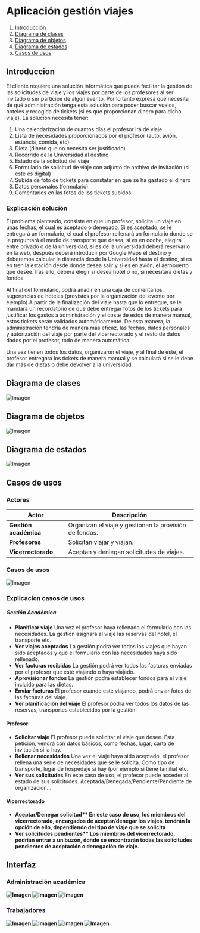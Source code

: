 # Aplicación gestión viajes
1. [Introducción](#Introducción)
2. [Diagrama de clases](#Diagrama-de-clases)
3. [Diagrama de objetos](#Diagrama-de-objetos)
4. [Diagrama de estados](#Diagrama-de-estados)
5. [Casos de usos](#Casos-de-usos)

## Introduccion
El cliente requiere una solución informática que pueda facilitar la gestión de las solicitudes de viaje y los viajes por parte de los profesores al ser invitado o ser participe de algún evento. Por lo tanto expresa que necesita de qué administración tenga esta solución para poder buscar vuelos, hoteles y recogida de tickets (si es que proporcionan dinero para dicho viaje). La solución necesita tener:

1. Una calendarización de cuantos días el profesor irá de viaje
2. Lista de necesidades proporcionados por el profesor (auto, avión, estancia, comida, etc)
3. Dieta (dinero que no necesita ser justificado)
4. Recorrido de la Universidad al destino
5. Estado de la solicitud del viaje
6. Formulario de solicitud de viaje con adjunto de archivo de invitación (si este es digital)
7. Subida de foto de tickets para constatar en que se ha gastado el dinero
8. Datos personales (formulario)
9. Comentarios en las fotos de los tickets subidos

### Explicación solución
El problema planteado, consiste en que un profesor, solicita un viaje en unas fechas, el cual es aceptado o denegado. Si es aceptado, se le entregará un formulario, el cual el profesor rellenará un formulario donde se le preguntará el medio de transporte que desea, si es en coche, elegirá entre privado o de la universidad, si es de la universidad deberá reservarlo en la web, después deberá introducir por Google Maps el destino y deberemos calcular la distancia desde la Universidad hasta el destino, si es en tren la estación desde donde desea salir y si es en avión, el aeropuerto que desee.Tras ello, deberá elegir si desea hotel o no, si necesitara dietas y fondos

Al final del formulario, podrá añadir en una caja de comentarios, sugerencias de hoteles (provistos por la organización del evento por ejemplo)
A partir de la finalización del viaje hasta que lo entregue, se le mandará un recordatorio de que debe entregar fotos de los tickets para justificar los gastos a administración y el coste de estos de manera manual, estos tickets serán validados automáticamente.
De esta manera, la administración tendría de manera más eficaz, las fechas, datos personales y autorización del viaje por parte del vicerrectorado y el resto de datos dados por el profesor, todo de manera automática. 

Una vez tienen todos los datos, organizaron el viaje, y al final de este, el profesor entregará los tickets de manera manual y se calculará si se le debe dar más de dietas o debe devolver a la universidad.

## Diagrama de clases
![Imagen](clases/DiagramaClases.png)
## Diagrama de objetos
![Imagen](objetos/DiagramaObjetos.png)
## Diagrama de estados
![Imagen](estados/DiagramaEstados.png)
## Casos de usos
### Actores
| Actor                      | Descripción                                                                   |
| -------------------------- | ----------------------------------------------------------------------------- |
| **Gestión académica**      | Organizan el viaje y gestionan la provisión de fondos. 			     |
| **Profesores**             | Solicitan viajar y viajan. 					             |
| **Vicerrectorado**         | Aceptan y deniegan solicitudes de viajes.   				     |

### Casos de usos
![Imagen](casosdeusos/CasosDeUsos.png)

### Explicacion casos de usos

##### Gestión Académica

<ul>
    <li><strong>Planificar viaje</strong> Una vez el profesor haya rellenado el formulario con las necesidades. La gestión asignará al viaje las reservas del hotel, el transporte etc.</li>
    <li><strong>Ver viajes aceptados</strong> La gestión podrá ver todos los viajes que hayan sido aceptados y que el formulario con las necesidades haya sido rellenado.</li>
    <li><strong>Ver facturas recibidas</strong> La gestión podrá ver todos las facturas enviadas por el profesor que esté viajando o haya viajado.</li>
    <li><strong>Aprovisionar fondos</strong> La gestión podrá establecer fondos para el viaje incluido para las dietas.</li>
    <li><strong>Enviar facturas</strong> El profesor cuando esté viajando, podrá enviar fotos de las facturas del viaje.</li>
    <li><strong>Ver planificación del viaje</strong> El profesor podrá ver todos los datos de las reservas, transportes establecidos por la gestión.</li>
</ul>

#### Profesor
<ul>
    <li><strong>Solicitar viaje</strong> El profesor puede solicitar el viaje que desee. Esta petición, vendrá con datos básicos, como fechas, lugar, carta de invitación si la hay.</li>
    <li><strong>Rellenar necesidades</strong> Una vez el viaje haya sido aceptado, el profesor rellena una serie de necesidades que se le solicita. Como tipo de transporte, lugar de hospedaje si hay (por ejemplo si tiene familia) etc.</li>
    <li><strong>Ver sus solicitudes</strong> En este caso de uso, el profesor puede acceder al estado de sus solicitudes. Aceptada/Denegada/Pendiente/Pendiente de organización…</li>
</ul>

#### Vicerrectorado
<ul>
    <li><strong>Aceptar/Denegar solicitud** En este caso de uso, los miembros del vicerrectorado, encargados de aceptar/denegar los viajes, tendrán la opción de ello, dependiendo del tipo de viaje que se solicita</li>
    <li><strong>Ver solicitudes pendientes** Los miembros del vicerrectorado, podrían entrar a un buzón, donde se encontrarán todas las solicitudes pendientes de aceptación o denegación de viaje.</li>
</ul>

## Interfaz
### Administración académica
![Imagen](interfaz/Administracion-1.png)
![Imagen](interfaz/Administracion-2.png)
![Imagen](interfaz/Administracion-3.png)

### Trabajadores
![Imagen](interfaz/Profesor-1.png)
![Imagen](interfaz/Profesor-2.png)
![Imagen](interfaz/Profesor-3.png)
![Imagen](interfaz/Profesor-4.png)